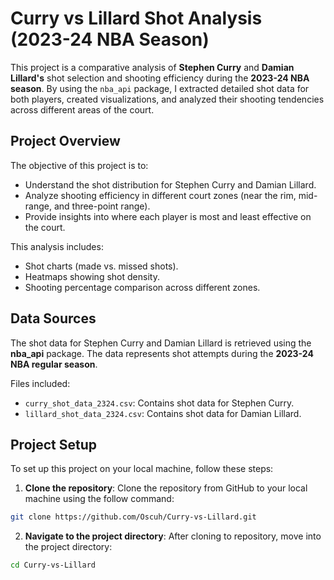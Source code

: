 # Curry vs Lillard Shot Analysis (2023-24 NBA Season)

This project is a comparative analysis of **Stephen Curry** and **Damian Lillard's** shot selection and shooting efficiency during the **2023-24 NBA season**. By using the `nba_api` package, I extracted detailed shot data for both players, created visualizations, and analyzed their shooting tendencies across different areas of the court.

## Project Overview

The objective of this project is to:
- Understand the shot distribution for Stephen Curry and Damian Lillard.
- Analyze shooting efficiency in different court zones (near the rim, mid-range, and three-point range).
- Provide insights into where each player is most and least effective on the court.

This analysis includes:
- Shot charts (made vs. missed shots).
- Heatmaps showing shot density.
- Shooting percentage comparison across different zones.

## Data Sources

The shot data for Stephen Curry and Damian Lillard is retrieved using the **nba_api** package. The data represents shot attempts during the **2023-24 NBA regular season**.

Files included:
- `curry_shot_data_2324.csv`: Contains shot data for Stephen Curry.
- `lillard_shot_data_2324.csv`: Contains shot data for Damian Lillard.


## Project Setup

To set up this project on your local machine, follow these steps: 

1. **Clone the repository**: Clone the repository from GitHub to your local machine using the follow command:

```bash
git clone https://github.com/Oscuh/Curry-vs-Lillard.git
```
2. **Navigate to the project directory**: After cloning to repository, move into the project directory:

```bash
cd Curry-vs-Lillard
```


